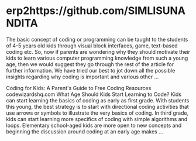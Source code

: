 # erp2https://github.com/SIMLISUNANDITA
The basic concept of coding or programming can be taught to the students of 4-5 years old kids through visual block interfaces, game, text-based coding etc. So, now if parents are wondering why they should motivate their kids to learn various computer programming knowledge from such a young age, then we would suggest they go through the rest of the article for further information. We have tried our best to jot down all the possible insights regarding why coding is important and various other ...

Coding for Kids: A Parent's Guide to Free Coding Resources
codewizardshq.com
What Age Should Kids Start Learning to Code? Kids can start learning the basics of coding as early as first grade. With students this young, the best strategy is to start with directional coding activities that use arrows or symbols to illustrate the very basics of coding. In third grade, kids can start learning more specifics of coding with simple algorithms and loops. Elementary school-aged kids are more open to new concepts and beginning the discussion around coding at an early age makes ...
